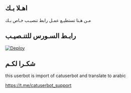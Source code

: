 ## اهـلا بـك
مـن هـنا تستطيـع عمـل رابط تنصيـب خـاص بـك

## رابـط السـورس للتنـصيـب

[![Deploy](https://www.herokucdn.com/deploy/button.svg)](https://heroku.com/deploy?template=https://github.com/i4lt/jmthon)

## شكـرا لكـم 


this userbot is import of catuserbot and translate to arabic

https://t.me/catuserbot_support
